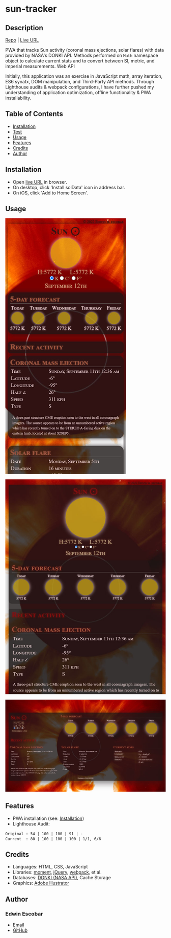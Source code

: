 
# sun-tracker

## Description
[Repo](https://github.com/escowin/sun-tracker) |
[Live URL](https://escowin.github.io/sun-tracker)
    
PWA that tracks Sun activity (coronal mass ejections, solar flares) with data provided by NASA's DONKI API. Methods performed on `Math` namespace object to calculate current stats and to convert between SI, metric, and imperial measurements. Web API

Initially, this application was an exercise in JavaScript math, array iteration, ES6 synatx, DOM manipulation, and Third-Party API methods. Through Lighthouse audits & webpack configurations, I have further pushed my understanding of application optimization, offline functionality & PWA installability.

## Table of Contents
- [Installation](#installation)
- [Test](#test)
- [Usage](#usage)
- [Features](#features)
- [Credits](#credits)
- [Author](#author)

## Installation
- Open [live URL](https://escowin.github.io/sun-tracker) in browser. 
- On desktop, click 'Install solData' icon in address bar.
- On iOS, click 'Add to Home Screen'.

## Usage

![mobile](./assets/images/screenshots/sun-tracker-sm.jpg)

![tablet](./assets/images/screenshots/sun-tracker-md.jpg)

![desktop](./assets/images/screenshots/sun-tracker-lg.jpg)

## Features
- PWA installation (see: [Installation](#installation))
- Lighthouse Audit: 
``````
Original : 54 | 100 | 100 | 91 | -
Current  : 80 | 100 | 100 | 100 | 1/1, 6/6
``````

## Credits
- Languages: HTML, CSS, JavaScript
- Libraries: [moment](https://github.com/moment/moment), [jQuery](https://api.jquery.com/), [webpack](https://github.com/webpack/webpack), et al.
- Databases: [DONKI (NASA API)](https://ccmc.gsfc.nasa.gov/tools/DONKI/), Cache Storage
- Graphics: [Adobe Illustrator](https://www.adobe.com/products/illustrator.html)

## Author
### Edwin Escobar
- [Email](mailto:edwin@escowinart.com)
- [GitHub](https://github.com/escowin)
